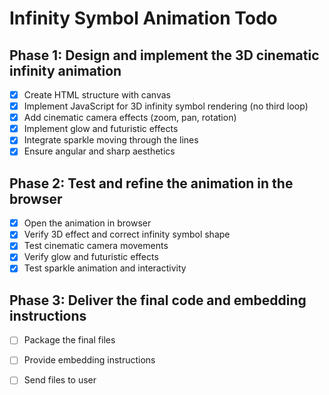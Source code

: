 # Infinity Symbol Animation Todo

## Phase 1: Design and implement the 3D cinematic infinity animation
- [x] Create HTML structure with canvas
- [x] Implement JavaScript for 3D infinity symbol rendering (no third loop)
- [x] Add cinematic camera effects (zoom, pan, rotation)
- [x] Implement glow and futuristic effects
- [x] Integrate sparkle moving through the lines
- [x] Ensure angular and sharp aesthetics

## Phase 2: Test and refine the animation in the browser
- [x] Open the animation in browser
- [x] Verify 3D effect and correct infinity symbol shape
- [x] Test cinematic camera movements
- [x] Verify glow and futuristic effects
- [x] Test sparkle animation and interactivity

## Phase 3: Deliver the final code and embedding instructions
- [ ] Package the final files
- [ ] Provide embedding instructions
- [ ] Send files to user


